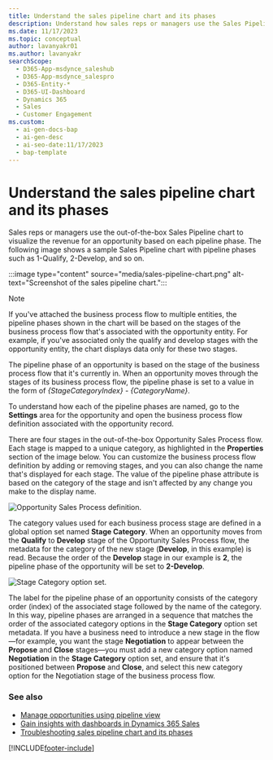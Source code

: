 ```yaml
---
title: Understand the sales pipeline chart and its phases
description: Understand how sales reps or managers use the Sales Pipeline chart to visualize revenue for an opportunity.
ms.date: 11/17/2023
ms.topic: conceptual
author: lavanyakr01
ms.author: lavanyakr
searchScope:
  - D365-App-msdynce_saleshub
  - D365-App-msdynce_salespro
  - D365-Entity-*
  - D365-UI-Dashboard
  - Dynamics 365
  - Sales
  - Customer Engagement
ms.custom:
  - ai-gen-docs-bap
  - ai-gen-desc
  - ai-seo-date:11/17/2023
  - bap-template
---
```

# Understand the sales pipeline chart and its phases 

Sales reps or managers use the out-of-the-box Sales Pipeline chart to visualize the revenue for an opportunity based on each pipeline phase. The following image shows a sample Sales Pipeline chart with pipeline phases such as 1-Qualify, 2-Develop, and so on. 

:::image type="content" source="media/sales-pipeline-chart.png" alt-text="Screenshot of the sales pipeline chart.":::

> [!NOTE]
> If you've attached the business process flow to multiple entities, the pipeline phases shown in the chart will be based on the stages of the business process flow that's associated with the opportunity entity. For example, if you've associated only the qualify and develop stages with the opportunity entity, the chart displays data only for these two stages.

The pipeline phase of an opportunity is based on the stage of the business process flow that it's currently in. When an opportunity moves through the stages of its business process flow, the pipeline phase is set to a value in the form of _{StageCategoryIndex} - {CategoryName}_.

To understand how each of the pipeline phases are named, go to the **Settings** area for the opportunity and open the business process flow definition associated with the opportunity record. 
 
There are four stages in the out-of-the-box Opportunity Sales Process flow. Each stage is mapped to a unique category, as highlighted in the **Properties** section of the image below. You can customize the business process flow definition by adding or removing stages, and you can also change the name that's displayed for each stage. The value of the pipeline phase attribute is based on the category of the stage and isn't affected by any change you make to the display name. 

![Opportunity Sales Process definition.](media/opportunity-sales-process-definition.png "Opportunity Sales Process definition")
 
The category values used for each business process stage are defined in a global option set named **Stage Category**. When an opportunity moves from the **Qualify** to **Develop** stage of the Opportunity Sales Process flow, the metadata for the category of the new stage (**Develop**, in this example) is read. Because the order of the **Develop** stage in our example is **2**, the pipeline phase of the opportunity will be set to **2-Develop**.

![Stage Category option set.](media/stage-category.png "Stage Category option set")

The label for the pipeline phase of an opportunity consists of the category order (index) of the associated stage followed by the name of the category. In this way, pipeline phases are arranged in a sequence that matches the order of the associated category options in the **Stage Category** option set metadata. If you have a business need to introduce a new stage in the flow&mdash;for example, you want the stage **Negotiation** to appear between the **Propose** and **Close** stages&mdash;you must add a new category option named **Negotiation** in the **Stage Category** option set, and ensure that it's positioned between **Propose** and **Close**, and select this new category option for the Negotiation  stage of the business process flow. 


### See also

- [Manage opportunities using pipeline view](use-opportunity-pipeline-view.md)  
- [Gain insights with dashboards in Dynamics 365 Sales](dashboards.md)  
- [Troubleshooting sales pipeline chart and its phases](/troubleshoot/dynamics-365/sales/troubleshoot-sales-pipeline-issues)

[!INCLUDE[footer-include](../includes/footer-banner.md)]
